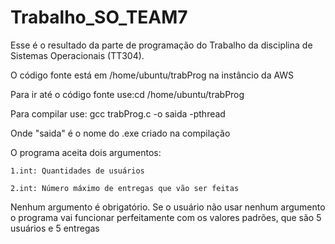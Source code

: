 # Trabalho_SO_TEAM7
Esse é o resultado da parte de programação do Trabalho da disciplina de Sistemas Operacionais (TT304).

O código fonte está em /home/ubuntu/trabProg na instâncio da AWS

Para ir até o código fonte use:cd /home/ubuntu/trabProg

Para compilar use: gcc trabProg.c -o saida -pthread

Onde "saida" é o nome do .exe criado na compilação

O programa aceita dois argumentos:
  
	1.int: Quantidades de usuários
  
 	2.int: Número máximo de entregas que vão ser feitas

Nenhum argumento é obrigatório. Se o usuário não usar nenhum argumento o programa vai funcionar perfeitamente com os valores padrões,
que são 5 usuários e 5 entregas

